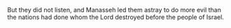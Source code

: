 But they did not listen, and Manasseh led them astray to do more evil than the nations had done whom the Lord destroyed before the people of Israel.
